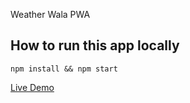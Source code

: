 Weather Wala PWA
## How to run this app locally

`npm install && npm start`

[Live Demo](https://startling-sable-276970.netlify.app/)